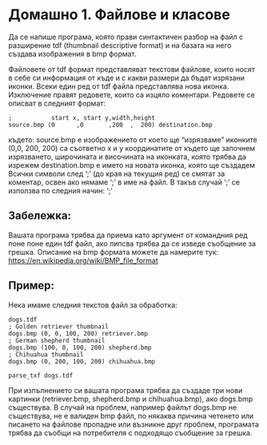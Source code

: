 # Домашно 1. Файлове и класове

Да се напише програма, която прави синтактичен разбор на файл с разширение tdf (thumbnail descriptive format) и на базата на него създава изображения в bmp формат.

Файловете от tdf формат представляват текстови файлове, които носят в себе си информация от къде и с какви размери да бъдат изрязани иконки. Всеки един ред от tdf файла представлява нова иконка. Изключение правят редовете, които са изцяло коментари. Редовете се описват в следният формат:

```
;           start x, start y,width,height
source.bmp (0      ,0       ,200  ,  200) destination.bmp
```

където:
source.bmp е изoбражението от което ще “изрязваме” иконките
(0,0, 200, 200) са съответно х и у координатите от където ще започнем изрязването, широчината и височината на иконката, която трябва да изрежем
destination.bmp e името на новата иконка, която ще създадем
Всички символи след ‘;’ (до края на текущия ред) се смятат за коментар, освен ако нямаме ‘;’ в име на файл. В такъв случай ‘;’ се използва по следния начин: ‘\;’

## Забележка:

Вашата програма трябва да приема като аргумент от командния ред поне поне един tdf файл, ако липсва трябва да се изведе съобщение за грешка.
Описание на bmp формата можете да намерите тук: https://en.wikipedia.org/wiki/BMP_file_format

## Пример:

Нека имаме следния текстов файл за обработка:

```
dogs.tdf
; Golden retriever thumbnail
dogs.bmp (0, 0, 100, 200) retriever.bmp
; German shepherd thumbnail
dogs.bmp (100, 0, 100, 200) shepherd.bmp
; Chihuahua thumbnail
dogs.bmp (0, 200, 100, 200) chihuahua.bmp
```

```
parse_txf dogs.tdf
```

При изпълнението си вашата програма трябва да създаде три нови картинки (retriever.bmp, shepherd.bmp и chihuahua.bmp), ако dogs.bmp съществува. В случай на проблем, например файлът dogs.bmp не съществува, не е валиден bmp файл, по някаква причина четенето или писането на файлове пропадне или възникне друг проблем, програмата трябва да съобщи на потребителя с подходящо съобщение за грешка.

